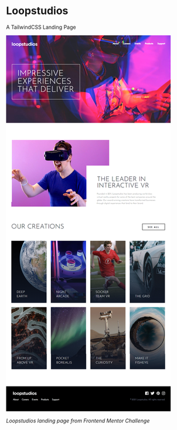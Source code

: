 # Loopstudios

A TailwindCSS Landing Page

![loopstudios](https://github.com/ekmin/loopstudios/blob/master/images/loopstudios.png)

*Loopstudios landing page from Frontend Mentor Challenge*
